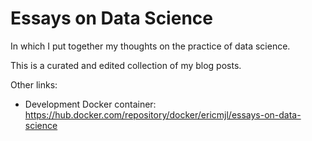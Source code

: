 # Essays on Data Science

In which I put together my thoughts on the practice of data science.

This is a curated and edited collection of my blog posts.

Other links:

- Development Docker container: https://hub.docker.com/repository/docker/ericmjl/essays-on-data-science
